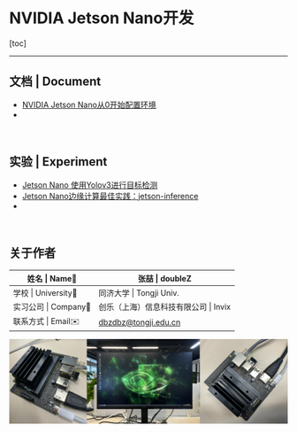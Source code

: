 # NVIDIA Jetson Nano开发

[toc]

------

## 文档 | Document

- [NVIDIA Jetson Nano从0开始配置环境](https://github.com/doubleZ0108/Play-with-NVIDIA-Jetson-Nano/blob/master/setup/setup.md)
- 

<br/>

## 实验 | Experiment

- [Jetson Nano 使用Yolov3进行目标检测](https://github.com/doubleZ0108/Play-with-NVIDIA-Jetson-Nano/blob/master/experiment/yolov3.md)
- [Jetson Nano边缘计算最佳实践：jetson-inference](https://github.com/doubleZ0108/Play-with-NVIDIA-Jetson-Nano/blob/master/experiment/jetson-inference.md)
- 

<br/>

## 关于作者

| 姓名 \| Name👤        | 张喆 \| doubleZ                                     |
| -------------------- | --------------------------------------------------- |
| 学校 \| University🏫  | 同济大学 \| Tongji Univ.                            |
| 实习公司 \| Company💼 | 创乐（上海）信息科技有限公司 \| Invix               |
| 联系方式 \| Email✉️   | [dbzdbz@tongji.edu.cn](mailto:dbzdbz@tongji.edu.cn) |

![image-20210111192053545](README.assets/image-20210111192053545.png)

